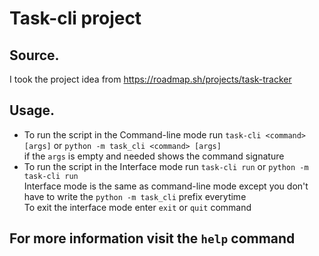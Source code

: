 # Task-cli project

## Source.

I took the project idea from https://roadmap.sh/projects/task-tracker

## Usage.

* To run the script in the Command-line mode run `task-cli <command> [args]` or `python -m task_cli <command> [args]`<br>
if the `args` is empty and needed shows the command signature
* To run the script in the Interface mode run `task-cli run` or `python -m task-cli run`<br>
Interface mode is the same as command-line mode except you don't have to write the `python -m task_cli` prefix everytime<br>
To exit the interface mode enter `exit` or `quit` command

## For more information visit the `help` command